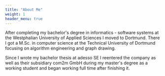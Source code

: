 ```yaml
---
title: "About Me"
weight: 1
header_menu: true
---
```


After completing my bachelor's degree in informatics - software systems at the Westphalian University of Applied Sciences I moved to Dortmund. There I got a M.Sc. in computer science at the Technical University of Dortmund focusing on algorithm engineering and graph drawing.

Since I wrote my bachelor thesis at adesso SE I reentered the company as well as their subsidiary com2m GmbH during my master's degree as a working student and began working full time after finishing it.